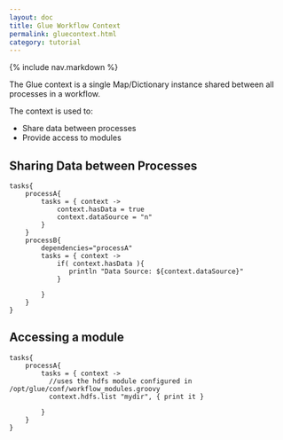 ```yaml
---
layout: doc
title: Glue Workflow Context
permalink: gluecontext.html
category: tutorial
---
```



{% include nav.markdown %}

The Glue context is a single Map/Dictionary instance shared between all processes in a workflow.

The context is used to:
* Share data between processes
* Provide access to modules

## Sharing Data between Processes

	tasks{
		processA{
			tasks = { context ->
				context.hasData = true
				context.dataSource = "n"
			}
		}
		processB{
			dependencies="processA"
			tasks = { context ->
				if( context.hasData ){
				   println "Data Source: ${context.dataSource}"
				}
				
			}
		}
	}
	
## Accessing a module

	tasks{
		processA{
			tasks = { context ->
			  //uses the hdfs module configured in /opt/glue/conf/workflow_modules.groovy
			  context.hdfs.list "mydir", { print it }
			  
			}
		}
	}
